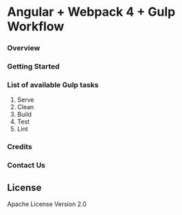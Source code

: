 # Angular + Webpack 4 + Gulp Workflow

### Overview


### Getting Started

### List of available Gulp tasks
1. Serve
1. Clean
1. Build
1. Test
1. Lint

### Credits

### Contact Us

## License
Apache License Version 2.0